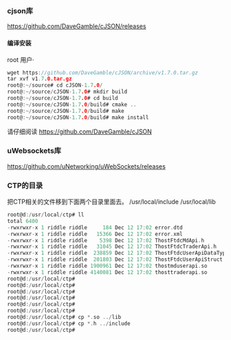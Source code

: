 ### cjson库
https://github.com/DaveGamble/cJSON/releases
#### 编译安装
root 用户·
```c
wget https://github.com/DaveGamble/cJSON/archive/v1.7.0.tar.gz
tar xvf v1.7.0.tar.gz
root@:~/source# cd cJSON-1.7.0/
root@:~/source/cJSON-1.7.0# mkdir build
root@:~/source/cJSON-1.7.0# cd build
root@:~/source/cJSON-1.7.0/build# cmake ..
root@:~/source/cJSON-1.7.0/build# make
root@:~/source/cJSON-1.7.0/build# make install
```
请仔细阅读 https://github.com/DaveGamble/cJSON


### uWebsockets库
https://github.com/uNetworking/uWebSockets/releases

### CTP的目录

  把CTP相关的文件移到下面两个目录里面去。
  /usr/local/include
  /usr/local/lib

```c
root@d:/usr/local/ctp# ll
total 6400
-rwxrwxr-x 1 riddle riddle     184 Dec 12 17:02 error.dtd
-rwxrwxr-x 1 riddle riddle   15366 Dec 12 17:02 error.xml
-rwxrwxr-x 1 riddle riddle    5398 Dec 12 17:02 ThostFtdcMdApi.h
-rwxrwxr-x 1 riddle riddle   31045 Dec 12 17:02 ThostFtdcTraderApi.h
-rwxrwxr-x 1 riddle riddle  238859 Dec 12 17:02 ThostFtdcUserApiDataType.h
-rwxrwxr-x 1 riddle riddle  201803 Dec 12 17:02 ThostFtdcUserApiStruct.h
-rwxrwxr-x 1 riddle riddle 1900961 Dec 12 17:02 thostmduserapi.so
-rwxrwxr-x 1 riddle riddle 4140081 Dec 12 17:02 thosttraderapi.so
root@d:/usr/local/ctp# 
root@d:/usr/local/ctp# 
root@d:/usr/local/ctp# 
root@d:/usr/local/ctp# 
root@d:/usr/local/ctp# 
root@d:/usr/local/ctp# 
root@d:/usr/local/ctp# cp *.so ../lib
root@d:/usr/local/ctp# cp *.h ../include
root@d:/usr/local/ctp# 
```
